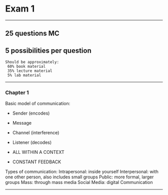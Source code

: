 # Exam 1
---
## 25 questions MC
## 5 possibilities per question
 ```
 Should be approximately:
  60% book material
  35% lecture material
  5% lab material
 ```

---
### Chapter 1
Basic model of communication:
  - Sender (encodes)
  - Message
  - Channel (interference)
  - Listener (decodes)

  - ALL WITHIN A CONTEXT
  - CONSTANT FEEDBACK

Types of communication:
  Intrapersonal: inside yourself
  Interpersonal: with one other person, also includes small groups
  Public: more formal, larger groups
  Mass: through mass media
  Social Media: digital Communication


---
###

